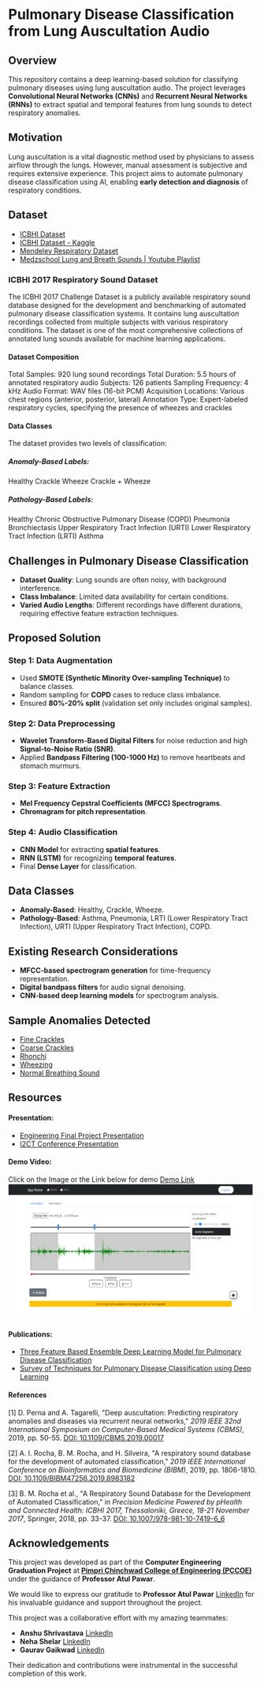 # **Pulmonary Disease Classification from Lung Auscultation Audio**

## **Overview**
This repository contains a deep learning-based solution for classifying pulmonary diseases using lung auscultation audio. The project leverages **Convolutional Neural Networks (CNNs)** and **Recurrent Neural Networks (RNNs)** to extract spatial and temporal features from lung sounds to detect respiratory anomalies.

## **Motivation**
Lung auscultation is a vital diagnostic method used by physicians to assess airflow through the lungs. However, manual assessment is subjective and requires extensive experience. This project aims to automate pulmonary disease classification using AI, enabling **early detection and diagnosis** of respiratory conditions.

## **Dataset**
- [ICBHI Dataset](https://anvilproject.org/guides/content/creating-links)
- [ICBHI Dataset - Kaggle](https://www.kaggle.com/datasets/vbookshelf/respiratory-sound-database)
- [Mendeley Respiratory Dataset](https://data.mendeley.com/datasets/fr7zvy8j5s/1)
- [Medzschool Lung and Breath Sounds | Youtube Playlist](https://www.youtube.com/playlist?list=PL3n8cHP87ijAalXtLG2YbDpuwjxuJRR-A)

### ICBHI 2017 Respiratory Sound Dataset
The ICBHI 2017 Challenge Dataset is a publicly available respiratory sound database designed for the development and benchmarking of automated pulmonary disease classification systems. It contains lung auscultation recordings collected from multiple subjects with various respiratory conditions. The dataset is one of the most comprehensive collections of annotated lung sounds available for machine learning applications.

#### Dataset Composition
Total Samples: 920 lung sound recordings
Total Duration: 5.5 hours of annotated respiratory audio
Subjects: 126 patients
Sampling Frequency: 4 kHz
Audio Format: WAV files (16-bit PCM)
Acquisition Locations: Various chest regions (anterior, posterior, lateral)
Annotation Type: Expert-labeled respiratory cycles, specifying the presence of wheezes and crackles

#### Data Classes
The dataset provides two levels of classification:

##### Anomaly-Based Labels:
Healthy
Crackle
Wheeze
Crackle + Wheeze

##### Pathology-Based Labels:
Healthy
Chronic Obstructive Pulmonary Disease (COPD)
Pneumonia
Bronchiectasis
Upper Respiratory Tract Infection (URTI)
Lower Respiratory Tract Infection (LRTI)
Asthma

## **Challenges in Pulmonary Disease Classification**
- **Dataset Quality**: Lung sounds are often noisy, with background interference.
- **Class Imbalance**: Limited data availability for certain conditions.
- **Varied Audio Lengths**: Different recordings have different durations, requiring effective feature extraction techniques.

## **Proposed Solution**
### **Step 1: Data Augmentation**
- Used **SMOTE (Synthetic Minority Over-sampling Technique)** to balance classes.
- Random sampling for **COPD** cases to reduce class imbalance.
- Ensured **80%-20% split** (validation set only includes original samples).

### **Step 2: Data Preprocessing**
- **Wavelet Transform-Based Digital Filters** for noise reduction and high **Signal-to-Noise Ratio (SNR)**.
- Applied **Bandpass Filtering (100-1000 Hz)** to remove heartbeats and stomach murmurs.

### **Step 3: Feature Extraction**
- **Mel Frequency Cepstral Coefficients (MFCC) Spectrograms**.
- **Chromagram for pitch representation**.

### **Step 4: Audio Classification**
- **CNN Model** for extracting **spatial features**.
- **RNN (LSTM)** for recognizing **temporal features**.
- Final **Dense Layer** for classification.

## **Data Classes**
- **Anomaly-Based**: Healthy, Crackle, Wheeze.
- **Pathology-Based**: Asthma, Pneumonia, LRTI (Lower Respiratory Tract Infection), URTI (Upper Respiratory Tract Infection), COPD.

## **Existing Research Considerations**
- **MFCC-based spectrogram generation** for time-frequency representation.
- **Digital bandpass filters** for audio signal denoising.
- **CNN-based deep learning models** for spectrogram analysis.

## **Sample Anomalies Detected**
- [Fine Crackles](https://youtu.be/LHqqvrm2j6g?feature=shared)
- [Coarse Crackles](https://youtu.be/aSor2XBc9K8?feature=shared)
- [Rhonchi](https://youtu.be/YgDiMpCZo0w?feature=shared)
- [Wheezing](https://youtu.be/T4qNgi4Vrvo?feature=shared)
- [Normal Breathing Sound](https://youtu.be/VtnMRG0ORLs?feature=shared)

## Resources

#### Presentation:
- [Engineering Final Project Presentation](https://docs.google.com/presentation/d/15R2Iyz_M9i4dbqN_sUWLinD1h3o7cjtXT-Gp99novzo/edit?usp=sharing)
- [I2CT Conference Presentation](https://docs.google.com/presentation/d/1-KFvnOl_XnS4Zpr9hkuNm3tvvOkU7XIp/edit?usp=sharing&ouid=117691464471384648220&rtpof=true&sd=true)
#### Demo Video:
Click on the Image or the Link below for demo
[Demo Link](https://drive.google.com/file/d/1fIFL_JiWWNA0UfrlYhAA_KIp5FDaeK3-/view?usp=drive_link)
[![Application View](https://github.com/Aditya-Dawadikar/Pulmonary-Disease-Classification/blob/main/Pulmonary%20Disease%20Classification%20App%20demo.png)](https://drive.google.com/file/d/1fIFL_JiWWNA0UfrlYhAA_KIp5FDaeK3-/view?usp=drive_link)
#### Publications:
- [Three Feature Based Ensemble Deep Learning Model for Pulmonary Disease Classification](https://d1wqtxts1xzle7.cloudfront.net/99695152/IRJET_V10I2102-libre.pdf?1678512429=&response-content-disposition=inline%3B+filename%3DThree_Feature_Based_Ensemble_Deep_Learni.pdf&Expires=1739318525&Signature=UoGpWP6CeD3tnRXG4W8H9VTOI0h9VBzU94hrYGtMa~DLzovgQ2C0Nh-vzkENK4nt8-Sbic39dzCw540AWSi0AiVKByvJW4TNeJFwwFRzFxscd8CARTRO-M31afoypt7E32xuCbukDSM3x3LeEKEBedRy0TfY4iJvk9aRo4E9ZI4h1S8AdVXJfuLqsA~ZqtjRHiHwXAMjMsxVwi2onhKx9eztZFoH0x48eW0U17ZYIMcwFnkY4~HC8p8f5PZxnWo2Nuj71pLCQCI1mRInahvTjGbFBxIghGEJbgD5GGmqd-1MpqUO0tfHaAc6Mn7qRRAoNSnv9SCmX3MRhX-0IUxRwQ__&Key-Pair-Id=APKAJLOHF5GGSLRBV4ZA)
- [Survey of Techniques for Pulmonary Disease Classification using Deep Learning](https://ieeexplore.ieee.org/abstract/document/9824879)

#### References

[1] D. Perna and A. Tagarelli, "Deep auscultation: Predicting respiratory anomalies and diseases via recurrent neural networks," *2019 IEEE 32nd International Symposium on Computer-Based Medical Systems (CBMS)*, 2019, pp. 50-55. [DOI: 10.1109/CBMS.2019.00017](https://ieeexplore.ieee.org/abstract/document/8621273)

[2] A. I. Rocha, B. M. Rocha, and H. Silveira, "A respiratory sound database for the development of automated classification," *2019 IEEE International Conference on Bioinformatics and Biomedicine (BIBM)*, 2019, pp. 1806-1810. [DOI: 10.1109/BIBM47256.2019.8983182](https://ieeexplore.ieee.org/abstract/document/8787435)

[3] B. M. Rocha et al., "A Respiratory Sound Database for the Development of Automated Classification," in *Precision Medicine Powered by pHealth and Connected Health: ICBHI 2017, Thessaloniki, Greece, 18-21 November 2017*, Springer, 2018, pp. 33-37. [DOI: 10.1007/978-981-10-7419-6_6](https://link.springer.com/chapter/10.1007/978-981-10-7419-6_6)

## Acknowledgements

This project was developed as part of the **Computer Engineering Graduation Project** at **[Pimpri Chinchwad College of Engineering (PCCOE)](https://computer.pccoepune.com/)** under the guidance of **Professor Atul Pawar**.

We would like to express our gratitude to **Professor Atul Pawar** [LinkedIn](https://www.linkedin.com/in/atul-gulabrao-pawar-16a9ba349/) for his invaluable guidance and support throughout the project.

This project was a collaborative effort with my amazing teammates:
- **Anshu Shrivastava** [LinkedIn](https://www.linkedin.com/in/anshu-srivastava0613/)
- **Neha Shelar** [LinkedIn](https://www.linkedin.com/in/neha-shelar/)
- **Gaurav Gaikwad** [LinkedIn](https://www.linkedin.com/in/gauravgaikwad1/)

Their dedication and contributions were instrumental in the successful completion of this work.
